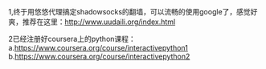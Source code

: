 1,终于用悠悠代理搞定shadowsocks的翻墙，可以流畅的使用google了，感觉好爽，推荐在这里：http://www.uudaili.org/index.html


2已经注册好coursera上的python课程：
a.https://www.coursera.org/course/interactivepython1
b.https://www.coursera.org/course/interactivepython2

